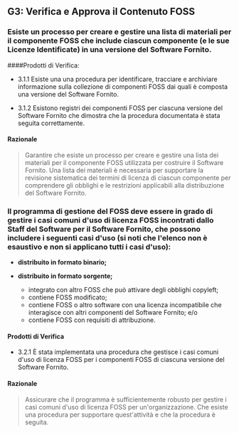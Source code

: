 <span id="_Toc457078800" class="anchor"><span id="_Toc480843028" class="anchor"></span></span>G3: Verifica e Approva il Contenuto FOSS
---------------------------------------------------------------------------------------------------------------------------------

### Esiste un processo per creare e gestire una lista di materiali per il componente FOSS che include ciascun componente (e le sue Licenze Identificate) in una versione del Software Fornito.

<!-- Marco, devi usare gli stili di intesazione H1 - H3 per i titoli, altrimenti mi sconvolgi tutto il lavoro ;-) -->

####Prodotti di Verifica:

-   3.1.1 Esiste una una procedura per identificare, tracciare e
    archiviare informazione sulla collezione di componenti FOSS dai
    quali è composta una versione del Software Fornito.

-   3.1.2 Esistono registri dei componenti FOSS per ciascuna versione del
    Software Fornito che dimostra che la procedura documentata è stata
    seguita correttamente.

#### Razionale

> Garantire che esiste un processo per creare e gestire una lista dei materiali
> per il componente FOSS utilizzata per costruire il Software Fornito. Una lista dei
> materiali è necessaria per supportare la revisione sistematica dei termini di licenza
> di ciascun componente per comprendere gli obblighi e le restrizioni applicabili alla
> distribuzione del Software Fornito.

### Il programma di gestione del FOSS deve essere in grado di gestire i casi comuni d'uso di licenza FOSS incontrati dallo Staff del Software per il Software Fornito, che possono includere i seguenti casi d'uso (si noti che l'elenco non è esaustivo e non si applicano tutti i casi d'uso):

-   **distribuito in formato binario;**

-   **distribuito in formato sorgente;**

    - integrato con altro FOSS che può attivare degli obblighi
    copyleft;
    - contiene FOSS modificato;
    - contiene FOSS o altro software con una licenza incompatibile
    che interagisce con altri componenti del Software Fornito;
    e/o
    - contiene FOSS con requisiti di attribuzione.

#### Prodotti di Verifica

*   3.2.1 È stata implementata una procedura che gestisce i casi comuni
    d'uso di licenza FOSS per i componenti FOSS di ciascuna versione del
    Software Fornito.

#### Razionale

> Assicurare che il programma è sufficientemente robusto per gestire
> i casi comuni d'uso di licenza FOSS per un'organizzazione. Che esiste
> una procedura per supportare quest'attività e che la procedura è seguita.

